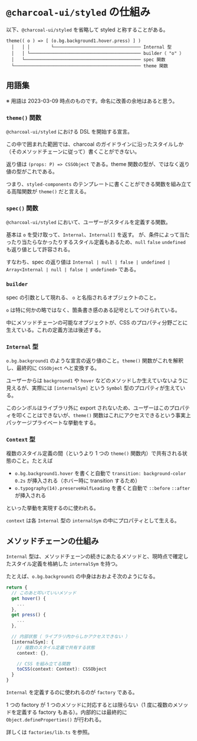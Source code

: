 # `@charcoal-ui/styled` の仕組み

以下、`@charcoal-ui/styled` を省略して styled と称することがある。

```
theme(( o ) => [ (o.bg.background1.hover.press) ] )
  │   │ │        └───────────────────────────────── Internal 型
  │   │ └────────────────────────────────────────── builder（ "o" ）
  │   └──────────────────────────────────────────── spec 関数
  └──────────────────────────────────────────────── theme 関数
```

## 用語集

※ 用語は 2023-03-09 時点のものです。命名に改善の余地はあると思う。

### `theme()` 関数

`@charcoal-ui/styled` における DSL を開始する宣言。

この中で囲まれた範囲では、charcoal のガイドラインに沿ったスタイルしか（そのメソッドチェーンに従って）書くことができない。

返り値は `(props: P) => CSSObject` である。theme 関数の型が、ではなく返り値の型がこれである。

つまり、`styled-components` のテンプレートに書くことができる関数を組み立てる高階関数が `theme()` だと言える。

### `spec()` 関数

`@charcoal-ui/styled` において、ユーザーがスタイルを定義する関数。

基本は `o` を受け取って、`Internal`、`Internal[]` を返す。
が、条件によって当たったり当たらなかったりするスタイル定義もあるため、`null` `false` `undefined` も返り値として許容される。

すなわち、spec の返り値は `Internal | null | false | undefined | Array<Internal | null | false | undefined>` である。

### `builder`

spec の引数として現れる、 `o` と名指されるオブジェクトのこと。

`o` は特に何かの略ではなく、箇条書き感のある記号としてつけられている。

中にメソッドチェーンの可能なオブジェクトが、CSS のプロパティ分野ごとに生えている。これの定義方法は後述する。

### `Internal` 型

`o.bg.background1` のような宣言の返り値のこと。`theme()` 関数がこれを解釈し、最終的に `CSSObject` へと変換する。

ユーザーからは `background1` や `hover` などのメソッドしか生えていないように見えるが、実際には `[internalSym]` という `Symbol` 型のプロパティが生えている。

このシンボルはライブラリ外に export されないため、ユーザーはこのプロパティを叩くことはできないが、`theme()` 関数はこれにアクセスできるという事実上パッケージプライベートな挙動をする。

### `Context` 型

複数のスタイル定義の間（というより 1 つの `theme()` 関数内）で共有される状態のこと。たとえば

- `o.bg.background1.hover` を書くと自動で `transition: background-color 0.2s` が挿入される（ホバー時に transition するため）
- `o.typography(14).preserveHalfLeading` を書くと自動で `::before` `::after` が挿入される

といった挙動を実現するのに使われる。

`context` は各 `Internal` 型の `internalSym` の中にプロパティとして生える。

## メソッドチェーンの仕組み

`Internal` 型は、メソッドチェーンの続きにあたるメソッドと、現時点で確定したスタイル定義を格納した `internalSym` を持つ。

たとえば、`o.bg.background1` の中身はおおよそ次のようになる。

```ts
return {
  // このあと叩いていいメソッド
  get hover() {
    ...
  },
  get press() {
    ...
  },

  // 内部状態（ ライブラリ内からしかアクセスできない ）
  [internalSym]: {
    // 複数のスタイル定義で共有する状態
    context: {},

    // CSS を組み立てる関数
    toCSS(context: Context): CSSObject
  }
}
```

`Internal` を定義するのに使われるのが `factory` である。

1 つの factory が 1 つのメソッドに対応するとは限らない（1 度に複数のメソッドを定義する factory もある）。内部的には最終的に `Object.defineProperties()` が行われる。

詳しくは `factories/lib.ts` を参照。
